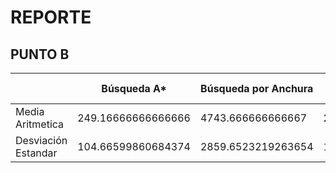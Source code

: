 # REPORTE #
 
## PUNTO B ##
 
| |Búsqueda A*|Búsqueda por Anchura| Búsqueda por Profundidad limitada |Busqueda Uniforme|
|---|---|---|---|---|
|Media Aritmetica|249.16666666666666|4743.666666666667 | 2598.9444444444443 |4530.866666666667 |
|Desviación Estandar|104.66599860684374|2859.6523219263654 | 1771.137536500939 |2475.973256684347 |